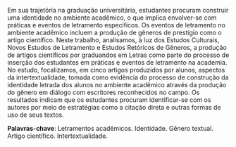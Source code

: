 Em sua trajetória na graduação universitária, estudantes procuram construir
uma identidade no ambiente acadêmico, o que implica envolver-se com práticas e eventos
de letramento específicos. Os eventos de letramento no ambiente acadêmico incluem a
produção de gêneros de prestígio como o artigo científico. Neste trabalho, analisamos, à
luz dos Estudos Culturais, Novos Estudos de Letramento e Estudos Retóricos de Gêneros, a
produção de artigos científicos por graduandos em Letras como parte do processo de
inserção dos estudantes em práticas e eventos de letramento na academia. No estudo,
focalizamos, em cinco artigos produzidos por alunos, aspectos da intertextualidade,
tomada como evidência do processo de construção da identidade letrada dos alunos no
ambiente acadêmico através da produção do gênero em diálogo com escritores
reconhecidos no campo. Os resultados indicam que os estudantes procuram identificar-se
com os autores por meio de estratégias como a citação direta e outras formas de uso de
seus textos.

**Palavras-chave**: Letramentos acadêmicos. Identidade. Gênero textual. Artigo científico.
Intertextualidade.